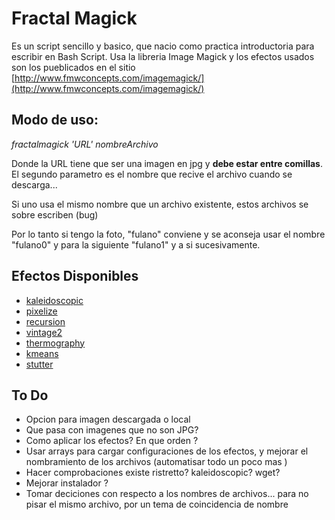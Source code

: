 # Fractal Magick
Es un script sencillo y basico, que nacio como practica introductoria para escribir en Bash Script.
Usa la libreria Image Magick y los efectos usados son los pueblicados en el sitio [http://www.fmwconcepts.com/imagemagick/](http://www.fmwconcepts.com/imagemagick/)

## Modo de uso:
*fractalmagick 'URL' nombreArchivo*

Donde la URL tiene que ser una imagen en jpg y **debe estar entre comillas**. El segundo parametro es el nombre que recive el archivo cuando se descarga... 

Si uno usa el mismo nombre que un archivo existente, estos archivos se sobre escriben (bug)

Por lo tanto si tengo la foto, "fulano" conviene y se aconseja usar el nombre "fulano0" y para la siguiente "fulano1" y a si sucesivamente.

## Efectos Disponibles

 - [kaleidoscopic](http://www.fmwconcepts.com/imagemagick/kaleidoscopic/index.php)
 - [pixelize](http://www.fmwconcepts.com/imagemagick/pixelize/index.php)
 - [recursion](http://www.fmwconcepts.com/imagemagick/recursion/index.php)
 - [vintage2](http://www.fmwconcepts.com/imagemagick/vintage2/index.php)
 - [thermography](http://www.fmwconcepts.com/imagemagick/thermography/index.php)
 - [kmeans](http://www.fmwconcepts.com/imagemagick/kmeans/index.php)
 - [stutter](http://www.fmwconcepts.com/imagemagick/stutter/index.php)



## To Do
 - Opcion para imagen descargada o local 
 - Que pasa con imagenes que no son JPG?
 - Como aplicar los efectos? En que orden ?
 - Usar arrays para cargar configuraciones de los efectos, y mejorar el nombramiento de los archivos (automatisar todo un poco mas )
 - Hacer comprobaciones existe ristretto? kaleidoscopic? wget?
 - Mejorar instalador ?
 - Tomar deciciones con respecto a los nombres de archivos... para no pisar el mismo archivo, por un tema de coincidencia de nombre

